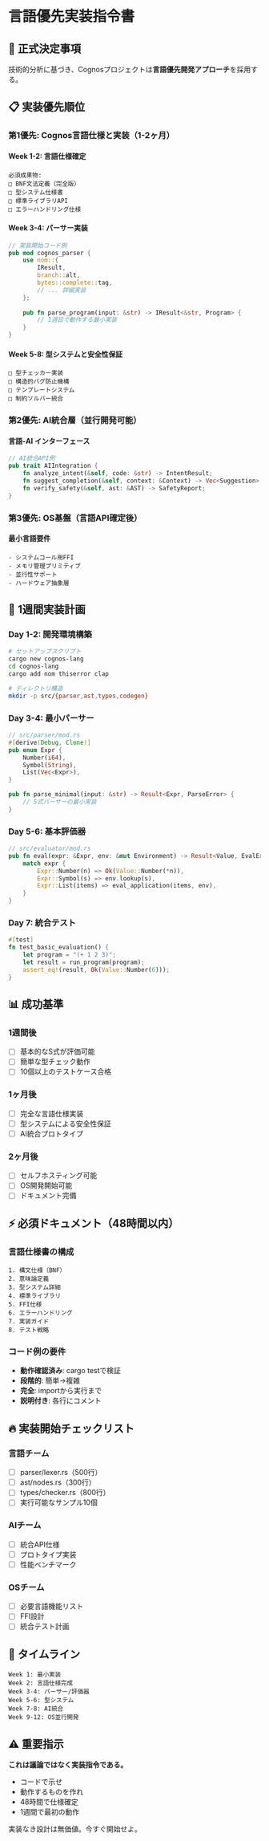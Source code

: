 # 言語優先実装指令書

## 🎯 正式決定事項

技術的分析に基づき、Cognosプロジェクトは**言語優先開発アプローチ**を採用する。

## 📋 実装優先順位

### 第1優先: Cognos言語仕様と実装（1-2ヶ月）

#### Week 1-2: 言語仕様確定
```
必須成果物:
□ BNF文法定義（完全版）
□ 型システム仕様書
□ 標準ライブラリAPI
□ エラーハンドリング仕様
```

#### Week 3-4: パーサー実装
```rust
// 実装開始コード例
pub mod cognos_parser {
    use nom::{
        IResult,
        branch::alt,
        bytes::complete::tag,
        // ... 詳細実装
    };
    
    pub fn parse_program(input: &str) -> IResult<&str, Program> {
        // 1週目で動作する最小実装
    }
}
```

#### Week 5-8: 型システムと安全性保証
```
□ 型チェッカー実装
□ 構造的バグ防止機構
□ テンプレートシステム
□ 制約ソルバー統合
```

### 第2優先: AI統合層（並行開発可能）

#### 言語-AI インターフェース
```rust
// AI統合API例
pub trait AIIntegration {
    fn analyze_intent(&self, code: &str) -> IntentResult;
    fn suggest_completion(&self, context: &Context) -> Vec<Suggestion>;
    fn verify_safety(&self, ast: &AST) -> SafetyReport;
}
```

### 第3優先: OS基盤（言語API確定後）

#### 最小言語要件
```
- システムコール用FFI
- メモリ管理プリミティブ
- 並行性サポート
- ハードウェア抽象層
```

## 🚀 1週間実装計画

### Day 1-2: 開発環境構築
```bash
# セットアップスクリプト
cargo new cognos-lang
cd cognos-lang
cargo add nom thiserror clap

# ディレクトリ構造
mkdir -p src/{parser,ast,types,codegen}
```

### Day 3-4: 最小パーサー
```rust
// src/parser/mod.rs
#[derive(Debug, Clone)]
pub enum Expr {
    Number(i64),
    Symbol(String),
    List(Vec<Expr>),
}

pub fn parse_minimal(input: &str) -> Result<Expr, ParseError> {
    // S式パーサーの最小実装
}
```

### Day 5-6: 基本評価器
```rust
// src/evaluator/mod.rs
pub fn eval(expr: &Expr, env: &mut Environment) -> Result<Value, EvalError> {
    match expr {
        Expr::Number(n) => Ok(Value::Number(*n)),
        Expr::Symbol(s) => env.lookup(s),
        Expr::List(items) => eval_application(items, env),
    }
}
```

### Day 7: 統合テスト
```rust
#[test]
fn test_basic_evaluation() {
    let program = "(+ 1 2 3)";
    let result = run_program(program);
    assert_eq!(result, Ok(Value::Number(6)));
}
```

## 📊 成功基準

### 1週間後
- [ ] 基本的なS式が評価可能
- [ ] 簡単な型チェック動作
- [ ] 10個以上のテストケース合格

### 1ヶ月後
- [ ] 完全な言語仕様実装
- [ ] 型システムによる安全性保証
- [ ] AI統合プロトタイプ

### 2ヶ月後
- [ ] セルフホスティング可能
- [ ] OS開発開始可能
- [ ] ドキュメント完備

## ⚡ 必須ドキュメント（48時間以内）

### 言語仕様書の構成
```
1. 構文仕様（BNF）
2. 意味論定義
3. 型システム詳細
4. 標準ライブラリ
5. FFI仕様
6. エラーハンドリング
7. 実装ガイド
8. テスト戦略
```

### コード例の要件
- **動作確認済み**: cargo testで検証
- **段階的**: 簡単→複雑
- **完全**: importから実行まで
- **説明付き**: 各行にコメント

## 🔥 実装開始チェックリスト

### 言語チーム
- [ ] parser/lexer.rs（500行）
- [ ] ast/nodes.rs（300行）
- [ ] types/checker.rs（800行）
- [ ] 実行可能なサンプル10個

### AIチーム
- [ ] 統合API仕様
- [ ] プロトタイプ実装
- [ ] 性能ベンチマーク

### OSチーム
- [ ] 必要言語機能リスト
- [ ] FFI設計
- [ ] 統合テスト計画

## 📅 タイムライン

```
Week 1: 最小実装
Week 2: 言語仕様完成
Week 3-4: パーサー/評価器
Week 5-6: 型システム
Week 7-8: AI統合
Week 9-12: OS並行開発
```

## ⚠️ 重要指示

**これは議論ではなく実装指令である。**

- コードで示せ
- 動作するものを作れ
- 48時間で仕様確定
- 1週間で最初の動作

実装なき設計は無価値。今すぐ開始せよ。